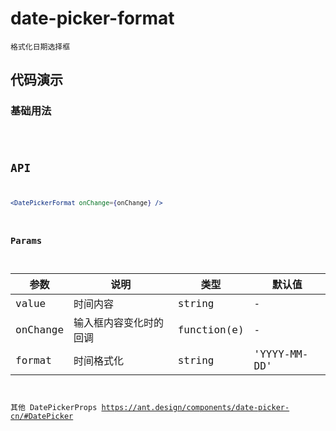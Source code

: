 # date-picker-format

`格式化日期选择框`


## 代码演示

### 基础用法
<code src="./date-picker-format-use.tsx" />


## API
```jsx | pure
<DatePickerFormat onChange={onChange} />
```


### Params
| 参数     | 说明                   | 类型        | 默认值       |
| -------- | ---------------------- | ----------- | ------------ |
| value    | 时间内容               | string      | -            |
| onChange | 输入框内容变化时的回调 | function(e) | -            |
| format   | 时间格式化             | string      | 'YYYY-MM-DD' |

其他 DatePickerProps https://ant.design/components/date-picker-cn/#DatePicker
